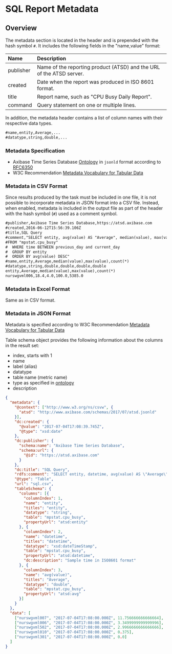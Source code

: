 # SQL Report Metadata

## Overview

The metadata section is located in the header and is prepended with the hash symbol `#`.
It includes the following fields in the "name,value" format:

|**Name**|**Description**|
|:---|:---|
|publisher| Name of the reporting product (ATSD) and the URL of the ATSD server.|
|created| Date when the report was produced in ISO 8601 format.|
|title | Report name, such as "CPU Busy Daily Report". |
|command | Query statement on one or multiple lines. |

In addition, the metadata header contains a list of column names with their respective data types.

```txt
#name,entity,Average,...
#datatype,string,double,...
```

### Metadata Specification

* Axibase Time Series Database [Ontology](atsd.jsonld) in `jsonld` format according to [RFC6350](https://tools.ietf.org/html/rfc6350)
* W3C Recommendation [Metadata Vocabulary for Tabular Data](https://www.w3.org/TR/tabular-metadata/)

### Metadata in CSV Format

Since results produced by the task must be included in one file, it is not possible to incorporate metadata in JSON format into a CSV file.
Instead, when enabled, metadata is included in the output file as part of the header with the hash symbol (`#`) used as a comment symbol.

```txt
#publisher,Axibase Time Series Database,https://atsd.axibase.com
#created,2016-06-12T15:56:39.106Z
#title,SQL Query
#comment,"SELECT entity, avg(value) AS "Average", median(value), max(value), count(*)
#FROM "mpstat.cpu_busy"
#  WHERE time BETWEEN previous_day and current_day
#  GROUP BY entity
#  ORDER BY avg(value) DESC"
#name,entity,Average,median(value),max(value),count(*)
#datatype,string,double,double,double,double
entity,Average,median(value),max(value),count(*)
nurswgvml006,18.4,4.0,100.0,5385.0
```

### Metadata in Excel Format

Same as in CSV format.

### Metadata in JSON Format

Metadata is specified according to W3C Recommendation [Metadata Vocabulary for Tabular Data](https://www.w3.org/TR/tabular-metadata/)

Table schema object provides the following information about the columns in the result set:

* index, starts with 1
* name
* label (alias)
* datatype
* table name (metric name)
* type as specified in [ontology](atsd.jsonld)
* description

```json
{
  "metadata": {
    "@context": ["http://www.w3.org/ns/csvw", {
      "atsd": "http://www.axibase.com/schemas/2017/07/atsd.jsonld"
    }],
    "dc:created": {
      "@value": "2017-07-04T17:08:39.745Z",
      "@type": "xsd:date"
    },
    "dc:publisher": {
      "schema:name": "Axibase Time Series Database",
      "schema:url": {
        "@id": "https://atsd.axibase.com"
      }
    },
    "dc:title": "SQL Query",
    "rdfs:comment": "SELECT entity, datetime, avg(value) AS \"Average\" FROM \"mpstat.cpu_busy\" WHERE datetime > current_minute GROUP BY entity, period(1 minute) ORDER BY avg(value) DESC",
    "@type": "Table",
    "url": "sql.csv",
    "tableSchema": {
      "columns": [{
        "columnIndex": 1,
        "name": "entity",
        "titles": "entity",
        "datatype": "string",
        "table": "mpstat.cpu_busy",
        "propertyUrl": "atsd:entity"
      }, {
        "columnIndex": 2,
        "name": "datetime",
        "titles": "datetime",
        "datatype": "xsd:dateTimeStamp",
        "table": "mpstat.cpu_busy",
        "propertyUrl": "atsd:datetime",
        "dc:description": "Sample time in ISO8601 format"
      }, {
        "columnIndex": 3,
        "name": "avg(value)",
        "titles": "Average",
        "datatype": "double",
        "table": "mpstat.cpu_busy",
        "propertyUrl": "atsd:avg"
      }]
    }
  },
  "data": [
    ["nurswgvml007", "2017-07-04T17:08:00.000Z", 11.756666666666664],
    ["nurswgvml006", "2017-07-04T17:08:00.000Z", 3.3499999999999996],
    ["nurswgvml502", "2017-07-04T17:08:00.000Z", 2.9966666666666666],
    ["nurswgvml010", "2017-07-04T17:08:00.000Z", 0.375],
    ["nurswgvml301", "2017-07-04T17:08:00.000Z", 0.0]
  ]
}
```
